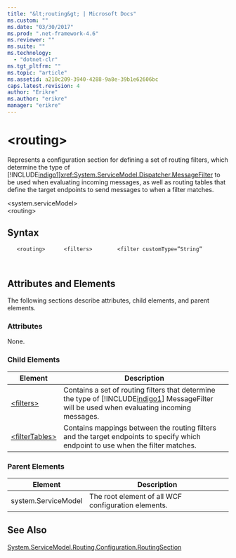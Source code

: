 ```yaml
---
title: "&lt;routing&gt; | Microsoft Docs"
ms.custom: ""
ms.date: "03/30/2017"
ms.prod: ".net-framework-4.6"
ms.reviewer: ""
ms.suite: ""
ms.technology: 
  - "dotnet-clr"
ms.tgt_pltfrm: ""
ms.topic: "article"
ms.assetid: a210c209-3940-4288-9a8e-39b1e62606bc
caps.latest.revision: 4
author: "Erikre"
ms.author: "erikre"
manager: "erikre"
---
```

# &lt;routing&gt;
Represents a configuration section for defining a set of routing filters, which determine the type of [!INCLUDE[indigo1](../../../../../includes/indigo1-md.md)]<xref:System.ServiceModel.Dispatcher.MessageFilter> to be used when evaluating incoming messages, as well as routing tables that define the target endpoints to send messages to when a filter matches.  
  
 \<system.serviceModel>  
\<routing>  
  
## Syntax  
  
```vb  
   <routing>      <filters>        <filter customType=”String”                filterData=”String”                filterType="Action/Address/AddressPrefix/And/Custom/Endpoint/MatchAll/XPath"                 name="String" />      </filters>      <routingTables>        <table name="String">          <entries>            <add endpoint="String"                  filterName="String"                  priority="Integer" />          </entries>        </table>      </routingTables></routing>  
```  
  
```csharp  
  
```  
  
## Attributes and Elements  
 The following sections describe attributes, child elements, and parent elements.  
  
### Attributes  
 None.  
  
### Child Elements  
  
|Element|Description|  
|-------------|-----------------|  
|[\<filters>](../../../../../docs/framework/configuring-apps/file-schema/wcf/filters-of-routing.md)|Contains a set of routing filters that determine the type of [!INCLUDE[indigo1](../../../../../includes/indigo1-md.md)] MessageFilter will be used when evaluating incoming messages.|  
|[\<filterTables>](../../../../../docs/framework/configuring-apps/file-schema/wcf/filtertables.md)|Contains mappings between the routing filters and the target endpoints to specify which endpoint to use when the filter matches.|  
  
### Parent Elements  
  
|Element|Description|  
|-------------|-----------------|  
|system.ServiceModel|The root element of all WCF configuration elements.|  
  
## See Also  
 [System.ServiceModel.Routing.Configuration.RoutingSection](assetId:///System.ServiceModel.Routing.Configuration.RoutingSection?qualifyHint=False&amp;autoUpgrade=True)